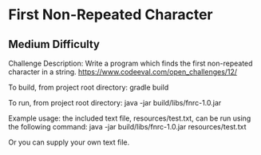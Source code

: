 # First Non-Repeated Character
## Medium Difficulty

Challenge Description:
Write a program which finds the first non-repeated character in a string.
https://www.codeeval.com/open_challenges/12/

To build, from project root directory:
gradle build

To run, from project root directory:
java -jar build/libs/fnrc-1.0.jar <filename>

Example usage: the included text file, resources/test.txt, can be run using the following command:
java -jar build/libs/fnrc-1.0.jar resources/test.txt

Or you can supply your own text file. 
